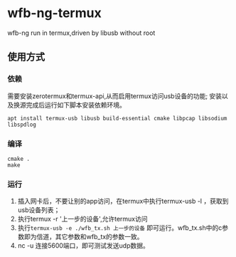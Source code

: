 # wfb-ng-termux
wfb-ng run in termux,driven by libusb without root 

## 使用方式
### 依赖
需要安装zerotermux和termux-api,从而启用termux访问usb设备的功能;
安装以及换源完成后运行如下脚本安装依赖环境。
```
apt install termux-usb libusb build-essential cmake libpcap libsodium libspdlog
```

### 编译
```
cmake .
make
```

### 运行
1. 插入网卡后，不要让别的app访问，在termux中执行termux-usb -l ，获取到usb设备列表；
2. 执行termux -r '上一步的设备',允许termux访问
3. 执行`termux-usb -e ./wfb_tx.sh 上一步的设备` 即可运行。wfb_tx.sh中的c参数即为信道，其它参数和wfb_tx的参数一致。
4. nc -u 连接5600端口，即可测试发送udp数据。

